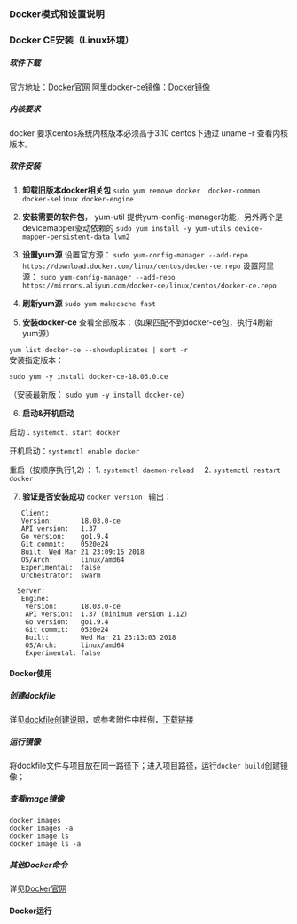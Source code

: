 ### Docker模式和设置说明



### Docker CE安装（Linux环境）

##### 软件下载

官方地址：[Docker官网](https://www.docker.com/community-edition)
阿里docker-ce镜像：[Docker镜像](https://developer.aliyun.com/mirror/docker-ce)



##### 内核要求

docker 要求centos系统内核版本必须高于3.10
centos下通过 uname -r 查看内核版本。



##### 软件安装

1. **卸载旧版本docker相关包**
   	`sudo yum remove docker  docker-common docker-selinux docker-engine`


   	
2. **安装需要的软件包**， yum-util 提供yum-config-manager功能，另外两个是devicemapper驱动依赖的
      	`sudo yum install -y yum-utils device-mapper-persistent-data lvm2`

   

3. **设置yum源**
    设置官方源：
    `sudo yum-config-manager --add-repo https://download.docker.com/linux/centos/docker-ce.repo`
    设置阿里源：
    `sudo yum-config-manager --add-repo https://mirrors.aliyun.com/docker-ce/linux/centos/docker-ce.repo`

  

4. **刷新yum源**
    `sudo yum makecache fast`

  

5. **安装docker-ce**
    查看全部版本：（如果匹配不到docker-ce包，执行4刷新yum源）

  `yum list docker-ce --showduplicates | sort -r `  
  安装指定版本：

  `sudo yum -y install docker-ce-18.03.0.ce`       

  （安装最新版：  `sudo yum -y install docker-ce`）

  

6. **启动&开机启动**


  启动：`systemctl start docker`

  开机启动：`systemctl enable docker`

  重启（按顺序执行1,2）：
	1. `systemctl daemon-reload  `
	2. `systemctl restart docker `



7. **验证是否安装成功**
    `docker version `
    输出：
```
   Client:
   Version:       18.03.0-ce
   API version:   1.37
   Go version:    go1.9.4
   Git commit:    0520e24
   Built: Wed Mar 21 23:09:15 2018
   OS/Arch:       linux/amd64
   Experimental:  false
   Orchestrator:  swarm

  Server:
   Engine:
    Version:      18.03.0-ce
    API version:  1.37 (minimum version 1.12)
    Go version:   go1.9.4
    Git commit:   0520e24
    Built:        Wed Mar 21 23:13:03 2018
    OS/Arch:      linux/amd64
    Experimental: false
```



#### Docker使用

##### 创建dockfile

详见[dockfile创建说明](https://www.cnblogs.com/panwenbin-logs/p/8007348.html)，或参考附件中样例，[下载链接](https://www.cnblogs.com/panwenbin-logs/p/8007348.html)

##### 运行镜像

将dockfile文件与项目放在同一路径下；进入项目路径，运行`docker build`创建镜像；



##### 查看image镜像

```
docker images
docker images -a
docker image ls
docker image ls -a
```



##### 其他Docker命令

详见[Docker官网](https://docs.docker.com/engine/reference/commandline/cli/)



#### Docker运行

